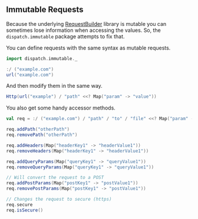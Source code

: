 Immutable Requests
-----------------

Because the underlying [RequestBuilder][rb] library is mutable you can
sometimes lose information when accessing the values. So, the `dispatch.immutable`
package attempts to fix that.

[rb]: http://asynchttpclient.github.com/async-http-client/apidocs/com/ning/http/client/RequestBuilder.html

You can define requests with the same syntax as mutable requests.

```scala
import dispatch.immutable._

:/ ("example.com")
url("example.com")
```

And then modify them in the same way.

```scala
Http(url("example") / "path" <<? Map("param" -> "value"))
```

You also get some handy accessor methods.

```scala
val req = :/ ("example.com") / "path" / "to" / "file" <<? Map("param" -> "value")

req.addPath("otherPath")
req.removePath("otherPath")

req.addHeaders(Map("headerKey1" -> "headerValue1"))
req.removeHeaders(Map("headerKey1" -> "headerValue1"))

req.addQueryParams(Map("queryKey1" -> "queryValue1"))
req.removeQueryParams(Map("queryKey1" -> "queryValue1"))

// Will convert the request to a POST
req.addPostParams(Map("postKey1" -> "postValue1"))
req.removePostParams(Map("postKey1" -> "postValue1"))

// Changes the request to secure (https)
req.secure
req.isSecure()
```
